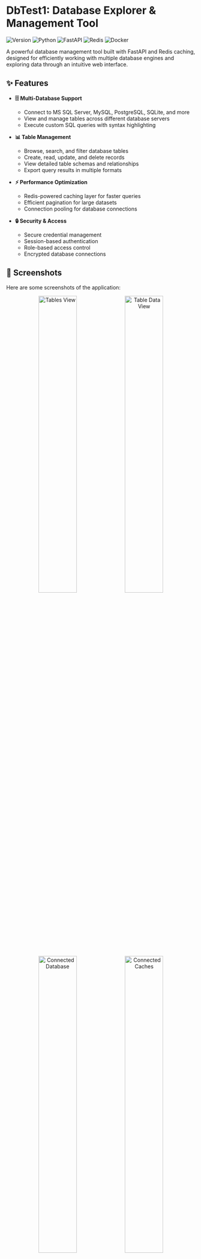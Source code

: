# DbTest1: Database Explorer & Management Tool

![Version](https://img.shields.io/badge/version-1.0.0-blue)
![Python](https://img.shields.io/badge/Python-3.11-blue)
![FastAPI](https://img.shields.io/badge/FastAPI-Latest-green)
![Redis](https://img.shields.io/badge/Redis-7.0-red)
![Docker](https://img.shields.io/badge/Docker-Ready-blue)

A powerful database management tool built with FastAPI and Redis caching, designed for efficiently working with multiple database engines and exploring data through an intuitive web interface.

## ✨ Features

- **🗄️ Multi-Database Support**
  - Connect to MS SQL Server, MySQL, PostgreSQL, SQLite, and more
  - View and manage tables across different database servers
  - Execute custom SQL queries with syntax highlighting

- **📊 Table Management**
  - Browse, search, and filter database tables
  - Create, read, update, and delete records
  - View detailed table schemas and relationships
  - Export query results in multiple formats

- **⚡ Performance Optimization**
  - Redis-powered caching layer for faster queries
  - Efficient pagination for large datasets
  - Connection pooling for database connections

- **🔒 Security & Access**
  - Secure credential management
  - Session-based authentication
  - Role-based access control
  - Encrypted database connections

## 📸 Screenshots

Here are some screenshots of the application:

<div align="center">
  <img src="project_images/dbtables.png" alt="Tables View" width="45%">
  <img src="project_images/tabledata.png" alt="Table Data View" width="45%">
</div>

<div align="center">
  <img src="project_images/connecteddb.png" alt="Connected Database" width="45%">
  <img src="project_images/connectedcaches.png" alt="Connected Caches" width="45%">
</div>

*Note: Replace the `src` attributes with the actual paths to your screenshot images.*

## 🧑‍🏫 User Guide

### 1. Connecting to a Database

1.  Click the "Database" button in the top right corner.
    ![Connection Button](project_images/connectdb.png)
    *Replace with an image of the connection button.*

2.  Select the database type and enter the connection details.
    ![Connection Modal](project_images/connection-modal.png)
    *Replace with an image of the connection modal.*

3.  Click "Connect".

### 2. Exploring Tables

1.  Once connected, the list of tables will appear on the left.
    ![Tables List](project_images/dbtables.png)
    *Replace with an image of the tables list.*

2.  Click a table name to view its data.

### 3. Viewing and Editing Data

1.  The table data will be displayed in a grid.
    ![Table Data](project_images/tabledata.png)
    *Replace with an image of the table data view.*

2.  Double-click a cell to edit its value.

3.  Click the "Add" button to add a new record.

### 4. Monitoring Cache

1.  Click the "Cache" button in the top right corner.
    ![Cache Button](project_images/cache-button.png)
    *Replace with an image of the cache button.*

2.  View the cache status and breakdown.
    ![Cache Monitor](project_images/connectedcaches.png)
    *Replace with an image of the cache monitor.*

## 💻 Tech Stack

- **Backend**: FastAPI
- **Caching**: Redis
- **Database Drivers**: MSSQL, MySQL, PostgreSQL connectors
- **Frontend**: Bootstrap UI, JavaScript
- **Containerization**: Docker & Docker Compose

## ⚙️ Installation

### Option 1: Local Development

1. **Clone the repository:**
   ```bash
   git clone https://github.com/yourusername/DbTest1.git
   cd DbTest1
   ```

2. **Set up virtual environment:**
   ```bash
   python -m venv myEnv
   source myEnv/bin/activate  # On Windows: myEnv\Scripts\activate
   ```

3. **Install dependencies:**
   ```bash
   pip install -r requirements.txt
   ```

4. **Configure environment:**
   ```bash
   cp .env1.example .env1
   # Edit .env1 with your database credentials
   ```

5. **Start Redis:**
   ```bash
   redis-server
   ```

6. **Run the application:**
   ```bash
   uvicorn app.main:app --reload --port 8000
   ```

7. **Access the app:**
   Open `http://localhost:8000` in your web browser.

### Option 2: Docker Deployment

1. **Clone the repository:**
   ```bash
   git clone https://github.com/yourusername/DbTest1.git
   cd DbTest1
   ```

2. **Configure environment:**
   ```bash
   cp .env1.example .env1
   # Edit .env1 with your database credentials
   ```

3. **Start with Docker Compose:**
   ```bash
   docker-compose up -d
   ```

4. **Access the application:**
   Open `http://localhost:8000` in your web browser.

## 🌐 Configuration

Edit the `.env1` file with your specific configuration:

```
# Database Connection Parameters
DB_SERVER="your-db-server"
DB_DATABASE="your-database"
DB_USER="your-username"
DB_PASSWORD="your-password"
DB_PORT=1433

# Redis Configuration
REDIS_HOST=localhost  # Use 'redis' for Docker
REDIS_PORT=6379
REDIS_DB=0
REDIS_PASSWORD=
REDIS_TTL=3600  # Cache TTL in seconds

# Application Settings
DEBUG=True
LOG_LEVEL=INFO
```

## 📁 Project Structure

```
DbTest1/
├── app/
│   ├── main.py              # Application entry point
│   ├── db/                  # Database connections
│   │   ├── database.py      # Connection management
│   │   ├── redis_caches.py  # Redis caching
│   │   └── dbDriver/        # Database connectors
│   ├── model/               # Data models
│   ├── routers/             # API routes
│   ├── static/              # Static assets
│   └── templates/           # HTML templates
├── docker-compose.yml       # Docker configuration
├── Dockerfile               # Docker image definition
├── requirements.txt         # Dependencies
└── .env1                    # Environment variables
```

## 🔍 API Endpoints

| Endpoint | Method | Description |
|----------|--------|-------------|
| `/api/tables` | GET | List all tables |
| `/api/tables/{table_name}` | GET | Get table details |
| `/api/tables/{table_name}/count` | GET | Get record count |
| `/api/tables/{table_name}/records` | GET | Get paginated records |
| `/api/tables/{table_name}/schema` | GET | Get table schema |
| `/api/tables/{table_name}/records` | POST | Create record |
| `/api/tables/{table_name}/records/{id}` | GET | Get record by ID |
| `/api/tables/{table_name}/records/{id}` | PUT | Update record |
| `/api/tables/{table_name}/records/{id}` | DELETE | Delete record |
| `/docs` | GET | API documentation |

## 🐳 Docker Commands

```bash
# Start services
docker-compose up -d

# View logs
docker-compose logs -f

# Rebuild after changes
docker-compose up -d --build

# Stop services
docker-compose down
```

## 🌐 External Access (Optional)

To expose your local instance using localtunnel:

```bash
# Install localtunnel
npm install -g localtunnel

# Start tunnel
lt --port 8000 --subdomain dbtest1 --password "YourSecurePassword"
```

## 📦 Requirements

```
fastapi==0.104.1
uvicorn==0.23.2
python-multipart==0.0.6
pymssql==2.2.7
redis==4.5.5
python-dotenv==1.0.0
jinja2==3.1.2
aiofiles==23.1.0
```

## 🛠️ Troubleshooting

**Database Connection Issues**
- Check credentials in `.env1` file
- Verify network connectivity to database server
- Ensure proper database drivers are installed

**Redis Connection Issues**
- Check if Redis server is running
- Verify Redis connection parameters
- Test connection with `redis-cli ping`

**Docker Issues**
- Check if ports are already in use
- Verify Docker daemon is running
- Check container logs with `docker-compose logs`

## 🤝 Contributing

1. Fork the repository
2. Create your feature branch (`git checkout -b feature/AmazingFeature`)
3. Commit your changes (`git commit -m 'Add some AmazingFeature'`)
4. Push to the branch (`git push origin feature/AmazingFeature`)
5. Open a Pull Request

## 📄 License

This project is licensed under the MIT License - see the LICENSE file for details.

## 📞 Support

For support, please open an issue in the GitHub repository or contact the development team.
